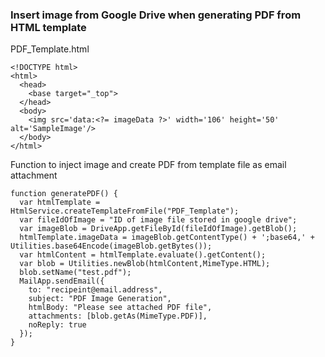 ### Insert image from Google Drive when generating PDF from HTML template

PDF_Template.html
```
<!DOCTYPE html>
<html>
  <head>
    <base target="_top">
  </head>
  <body>
    <img src='data:<?= imageData ?>' width='106' height='50' alt='SampleImage'/>
  </body>
</html>
```

Function to inject image and create PDF from template file as email attachment
```
function generatePDF() {
  var htmlTemplate = HtmlService.createTemplateFromFile("PDF_Template");
  var fileIdOfImage = "ID of image file stored in google drive";
  var imageBlob = DriveApp.getFileById(fileIdOfImage).getBlob();
  htmlTemplate.imageData = imageBlob.getContentType() + ';base64,' + Utilities.base64Encode(imageBlob.getBytes());
  var htmlContent = htmlTemplate.evaluate().getContent();
  var blob = Utilities.newBlob(htmlContent,MimeType.HTML);
  blob.setName("test.pdf");
  MailApp.sendEmail({
    to: "recipeint@email.address",
    subject: "PDF Image Generation",
    htmlBody: "Please see attached PDF file",
    attachments: [blob.getAs(MimeType.PDF)],
    noReply: true
  });
}
```
